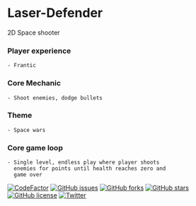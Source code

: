 # Laser-Defender
2D Space shooter

### Player experience
    - Frantic
### Core Mechanic
    - Shoot enemies, dodge bullets
### Theme
    - Space wars
### Core game loop
    - Single level, endless play where player shoots
      enemies for points until health reaches zero and
      game over

[![CodeFactor](https://www.codefactor.io/repository/github/dmitrykonyshov/laser-defender/badge)](https://www.codefactor.io/repository/github/dmitrykonyshov/laser-defender)
[![GitHub issues](https://img.shields.io/github/issues/DmitryKonyshov/Laser-Defender)](https://github.com/DmitryKonyshov/Laser-Defender/issues)
[![GitHub forks](https://img.shields.io/github/forks/DmitryKonyshov/Laser-Defender)](https://github.com/DmitryKonyshov/Laser-Defender/network)
[![GitHub stars](https://img.shields.io/github/stars/DmitryKonyshov/Laser-Defender)](https://github.com/DmitryKonyshov/Laser-Defender/stargazers)
[![GitHub license](https://img.shields.io/github/license/DmitryKonyshov/Laser-Defender)](https://github.com/DmitryKonyshov/Laser-Defender/blob/master/LICENSE)
[![Twitter](https://img.shields.io/twitter/url?style=social&url=https%3A%2F%2Fgithub.com%2FDmitryKonyshov%2FLaser-Defender)](https://twitter.com/intent/tweet?text=Wow:&url=https%3A%2F%2Fgithub.com%2FDmitryKonyshov%2FLaser-Defender)
